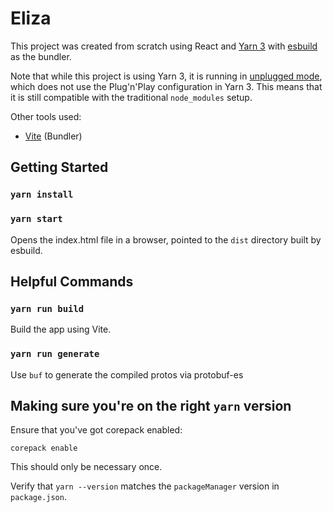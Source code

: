 # Eliza

This project was created from scratch using React and [Yarn 3](https://yarnpkg.com) with [esbuild](https://esbuild.github.io/) as the bundler.

Note that while this project is using Yarn 3, it is running in [unplugged mode](https://yarnpkg.com/getting-started/migration#step-by-step),
which does not use the Plug'n'Play configuration in Yarn 3.  This means that it is still compatible with the traditional `node_modules` setup.

Other tools used:

* [Vite](https://vitejs.dev/) (Bundler)

## Getting Started

### `yarn install`
### `yarn start`

Opens the index.html file in a browser, pointed to the `dist` directory built by esbuild.

## Helpful Commands

### `yarn run build`

Build the app using Vite.

### `yarn run generate`

Use `buf` to generate the compiled protos via protobuf-es

## Making sure you're on the right `yarn` version

Ensure that you've got corepack enabled:

```console
corepack enable
```

This should only be necessary once.

Verify that `yarn --version` matches the `packageManager` version in `package.json`.

